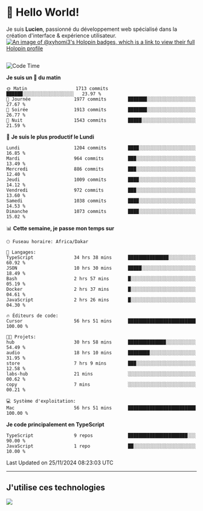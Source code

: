 # 👋 Hello World!

Je suis **Lucien**, passionné du développement web spécialisé dans la création d'interface & expérience utilisateur.
[![An image of @xyhomi3's Holopin badges, which is a link to view their full Holopin profile](https://holopin.me/xyhomi3)](https://holopin.io/@xyhomi3)

##

<!--START_SECTION:waka-->
![Code Time](http://img.shields.io/badge/Code%20Time-2%2C610%20hrs%207%20mins-blue)

**Je suis un 🐤 du matin** 

```text
🌞 Matin                  1713 commits        ██████░░░░░░░░░░░░░░░░░░░   23.97 % 
🌆 Journée                1977 commits        ███████░░░░░░░░░░░░░░░░░░   27.67 % 
🌃 Soirée                 1913 commits        ███████░░░░░░░░░░░░░░░░░░   26.77 % 
🌙 Nuit                   1543 commits        █████░░░░░░░░░░░░░░░░░░░░   21.59 % 
```
📅 **Je suis le plus productif le Lundi** 

```text
Lundi                    1204 commits        ████░░░░░░░░░░░░░░░░░░░░░   16.85 % 
Mardi                    964 commits         ███░░░░░░░░░░░░░░░░░░░░░░   13.49 % 
Mercredi                 886 commits         ███░░░░░░░░░░░░░░░░░░░░░░   12.40 % 
Jeudi                    1009 commits        ████░░░░░░░░░░░░░░░░░░░░░   14.12 % 
Vendredi                 972 commits         ███░░░░░░░░░░░░░░░░░░░░░░   13.60 % 
Samedi                   1038 commits        ████░░░░░░░░░░░░░░░░░░░░░   14.53 % 
Dimanche                 1073 commits        ████░░░░░░░░░░░░░░░░░░░░░   15.02 % 
```


📊 **Cette semaine, je passe mon temps sur** 

```text
🕑︎ Fuseau horaire: Africa/Dakar

💬 Langages: 
TypeScript               34 hrs 38 mins      ███████████████░░░░░░░░░░   60.92 % 
JSON                     10 hrs 30 mins      █████░░░░░░░░░░░░░░░░░░░░   18.49 % 
Bash                     2 hrs 57 mins       █░░░░░░░░░░░░░░░░░░░░░░░░   05.19 % 
Docker                   2 hrs 37 mins       █░░░░░░░░░░░░░░░░░░░░░░░░   04.61 % 
JavaScript               2 hrs 26 mins       █░░░░░░░░░░░░░░░░░░░░░░░░   04.30 % 

🔥 Éditeurs de code: 
Cursor                   56 hrs 51 mins      █████████████████████████   100.00 % 

🐱‍💻 Projets: 
hub                      30 hrs 58 mins      ██████████████░░░░░░░░░░░   54.49 % 
audio                    18 hrs 10 mins      ████████░░░░░░░░░░░░░░░░░   31.95 % 
store                    7 hrs 9 mins        ███░░░░░░░░░░░░░░░░░░░░░░   12.58 % 
labs-hub                 21 mins             ░░░░░░░░░░░░░░░░░░░░░░░░░   00.62 % 
copy                     7 mins              ░░░░░░░░░░░░░░░░░░░░░░░░░   00.21 % 

💻 Système d'exploitation: 
Mac                      56 hrs 51 mins      █████████████████████████   100.00 % 
```

**Je code principalement en TypeScript** 

```text
TypeScript               9 repos             ██████████████████████░░░   90.00 % 
JavaScript               1 repo              ██░░░░░░░░░░░░░░░░░░░░░░░   10.00 % 
```




 Last Updated on 25/11/2024 08:23:03 UTC
<!--END_SECTION:waka-->
---

## J'utilise ces technologies

<p align="left">
  <a href="https://skillicons.dev">
    <img src="https://skillicons.dev/icons?i=ts,js,md,scss,tailwind,react,docker,express,astro,vite,nextjs,vercel,figma,ableton" />
  </a>
</p>

